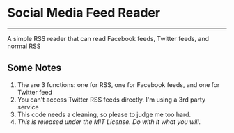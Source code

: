 # Social Media Feed Reader
___________________________________

A simple RSS reader that can read Facebook feeds, Twitter feeds, and normal RSS

## Some Notes

1. The are 3 functions: one for RSS, one for Facebook feeds, and one for Twitter feed
2. You can't access Twitter RSS feeds directly. I'm using a 3rd party service
3. This code needs a cleaning, so please to judge me too hard.
4. *This is released under the MIT License. Do with it what you will.*


